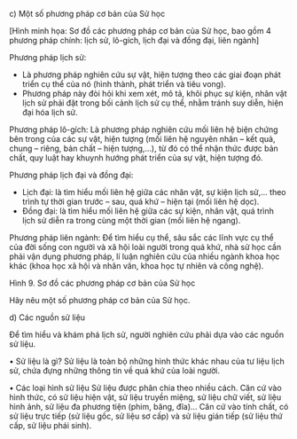 c) Một số phương pháp cơ bản của Sử học

[Hình minh họa: Sơ đồ các phương pháp cơ bản của Sử học, bao gồm 4 phương pháp chính: lịch sử, lô-gích, lịch đại và đồng đại, liên ngành]

Phương pháp lịch sử:
- Là phương pháp nghiên cứu sự vật, hiện tượng theo các giai đoạn phát triển cụ thể của nó (hình thành, phát triển và tiêu vong).
- Phương pháp này đòi hỏi khi xem xét, mô tả, khôi phục sự kiện, nhân vật lịch sử phải đặt trong bối cảnh lịch sử cụ thể, nhằm tránh suy diễn, hiện đại hóa lịch sử.

Phương pháp lô-gích:
Là phương pháp nghiên cứu mối liên hệ biện chứng bên trong của các sự vật, hiện tượng (mối liên hệ nguyên nhân – kết quả, chung – riêng, bản chất – hiện tượng,...), từ đó có thể nhận thức được bản chất, quy luật hay khuynh hướng phát triển của sự vật, hiện tượng đó.

Phương pháp lịch đại và đồng đại:
- Lịch đại: là tìm hiểu mối liên hệ giữa các nhân vật, sự kiện lịch sử,... theo trình tự thời gian trước – sau, quá khứ – hiện tại (mối liên hệ dọc).
- Đồng đại: là tìm hiểu mối liên hệ giữa các sự kiện, nhân vật, quá trình lịch sử diễn ra trong cùng một thời gian (mối liên hệ ngang).

Phương pháp liên ngành:
Để tìm hiểu cụ thể, sâu sắc các lĩnh vực cụ thể của đời sống con người và xã hội loài người trong quá khứ, nhà sử học cần phải vận dụng phương pháp, lí luận nghiên cứu của nhiều ngành khoa học khác (khoa học xã hội và nhân văn, khoa học tự nhiên và công nghệ).

Hình 9. Sơ đồ các phương pháp cơ bản của Sử học

Hãy nêu một số phương pháp cơ bản của Sử học.

d) Các nguồn sử liệu

Để tìm hiểu và khám phá lịch sử, người nghiên cứu phải dựa vào các nguồn sử liệu.

• Sử liệu là gì?
Sử liệu là toàn bộ những hình thức khác nhau của tư liệu lịch sử, chứa đựng những thông tin về quá khứ của loài người.

• Các loại hình sử liệu
Sử liệu được phân chia theo nhiều cách. Căn cứ vào hình thức, có sử liệu hiện vật, sử liệu truyền miệng, sử liệu chữ viết, sử liệu hình ảnh, sử liệu đa phương tiện (phim, băng, đĩa)... Căn cứ vào tính chất, có sử liệu trực tiếp (sử liệu gốc, sử liệu sơ cấp) và sử liệu gián tiếp (sử liệu thứ cấp, sử liệu phái sinh).
